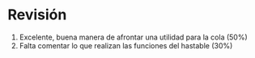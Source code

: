 # Revisión

1. Excelente, buena manera de afrontar una utilidad para la cola (50%)
2. Falta comentar lo que realizan las funciones del hastable (30%)
